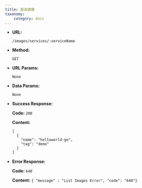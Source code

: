 ```yaml
---
title: 查询镜像
taxonomy:
    category: docs
---
```


* **URL:**

    `/images/services/:serviceName`

* **Method:**

    `GET`

* **URL Params:**

    `None`

* **Data Params:**

    `None`

* **Success Response:**

	**Code:** `200`

	**Content:** 

	```
	[
	  {
	    "name": "helloworld-go",
	    "tag": "demo"
	  }
	]
	```	

* **Error Response:**

	**Code:** `640`
  	
  	**Content:** `{ "message" : "List Images Error", "code": "640"}`